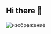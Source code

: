 ## Hi there 👋

![изображение](https://github.com/user-attachments/assets/d79abede-4485-4411-b6bc-40a28e1e3a61)
